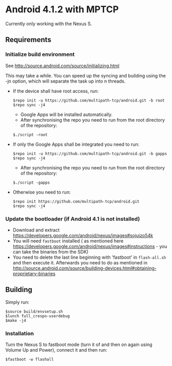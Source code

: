 Android 4.1.2 with MPTCP
========================

Currently only working with the Nexus S.

## Requirements
### Initialize build environment
See http://source.android.com/source/initializing.html

This may take a while. You can speed up the syncing and building using the -jn option, which will separate the task up into n threads.
* If the device shall have root access, run:

  ```
  $repo init -u https://github.com/multipath-tcp/android.git -b root
  $repo sync -j4
  ```
  * Google Apps will be installed automatically.
  * After synchronising the repo you need to run from the root directory of the repository:
  
  ```
  $./script -root
  ```
* If only the Google Apps shall be integrated you need to run:

  ```
  $repo init -u https://github.com/multipath-tcp/android.git -b gapps
  $repo sync -j4
  ```
  * After synchronising the repo you need to run from the root directory of the repository:
  
  ```
  $./script -gapps
  ```
* Otherwise you need to run:

  ```
  $repo init https://github.com/multipath-tcp/android.git
  $repo sync -j4
  ```

### Update the bootloader (if Android 4.1 is not installed)
* Download and extract https://developers.google.com/android/nexus/images#sojujzo54k
* You will need ```fastboot``` installed ( as mentioned here https://developers.google.com/android/nexus/images#instructions - you can take the binaries from the SDK)
* You need to delete the last line beginning with 'fastboot' in ```flash-all.sh``` and then execute it.
Afterwards you need to do as mentioned in http://source.android.com/source/building-devices.html#obtaining-proprietary-binaries

## Building
Simply run:
```
$source build/envsetup.sh
$lunch full_crespo-userdebug
$make -j4
```

### Installation
Turn the Nexus S to fastboot mode (turn it of and then on again using Volume Up and Power), connect it and then run:
```
$fastboot -w flashall
```
